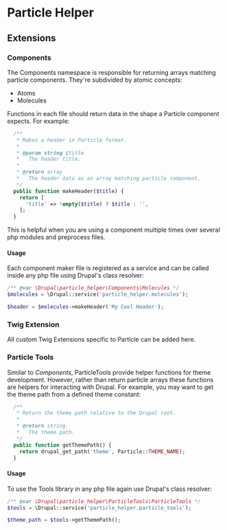 # Particle Helper

## Extensions

### Components

The Components namespace is responsible for returning arrays matching particle
components. They're subdivided by atomic concepts:

* Atoms
* Molecules

Functions in each file should return data in the shape a Particle component
expects. For example:

```php
  /**
   * Makes a header in Particle format.
   *
   * @param string $title
   *   The header title.
   *
   * @return array
   *   The header data as an array matching particle component.
   */
  public function makeHeader($title) {
    return [
      'title' => !empty($title) ? $title : '',
    ];
  }
```

This is helpful when you are using a component multiple times over several
php modules and preprocess files.

#### Usage

Each component maker file is registered as a service and can be called inside
any php file using Drupal's class resolver:

```php
/** @var \Drupal\particle_helper\Components\Molecules */
$molecules = \Drupal::service('particle_helper.molecules');

$header = $molecules->makeHeader('My Cool Header');
```

### Twig Extension

All custom Twig Extensions specific to Particle can be added here.

### Particle Tools

Similar to _Components_, ParticleTools provide helper functions for theme
development. However, rather than return particle arrays these functions
are helpers for interacting with Drupal. For example, you may want to get the
theme path from a defined theme constant:

```php
  /**
   * Return the theme path relative to the Drupal root.
   *
   * @return string
   *   The theme path.
   */
  public function getThemePath() {
    return drupal_get_path('theme', Particle::THEME_NAME);
  }
```

#### Usage

To use the Tools library in any php file again use Drupal's class resolver:

```php
/** @var \Drupal\particle_helper\ParticleTools\ParticleTools */
$tools = \Drupal::service('particle_helper.particle_tools');

$theme_path = $tools->getThemePath();
```
